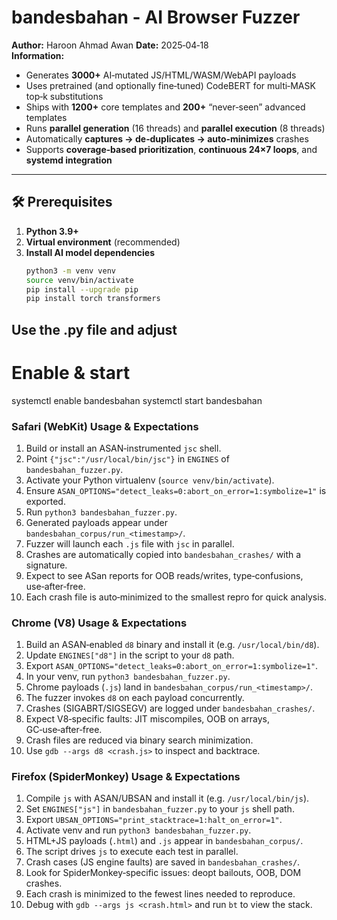 # bandesbahan - AI Browser Fuzzer 

**Author:** Haroon Ahmad Awan
**Date:** 2025‑04‑18  
**Information:**

- Generates **3000+** AI‑mutated JS/HTML/WASM/WebAPI payloads  
- Uses pretrained (and optionally fine‑tuned) CodeBERT for multi‑MASK top‑k substitutions  
- Ships with **1200+** core templates and **200+** “never‑seen” advanced templates  
- Runs **parallel generation** (16 threads) and **parallel execution** (8 threads)  
- Automatically **captures → de‑duplicates → auto‑minimizes** crashes  
- Supports **coverage‑based prioritization**, **continuous 24×7 loops**, and **systemd integration**  

---

## 🛠 Prerequisites

1. **Python 3.9+**  
2. **Virtual environment** (recommended)  
3. **Install AI model dependencies**  
   ```bash
   python3 -m venv venv
   source venv/bin/activate
   pip install --upgrade pip
   pip install torch transformers


## Use the .py file and adjust
# Enable & start
systemctl enable bandesbahan
systemctl start bandesbahan


### Safari (WebKit) Usage & Expectations
1. Build or install an ASAN‑instrumented `jsc` shell.  
2. Point `{"jsc":"/usr/local/bin/jsc"}` in `ENGINES` of `bandesbahan_fuzzer.py`.  
3. Activate your Python virtualenv (`source venv/bin/activate`).  
4. Ensure `ASAN_OPTIONS="detect_leaks=0:abort_on_error=1:symbolize=1"` is exported.  
5. Run `python3 bandesbahan_fuzzer.py`.  
6. Generated payloads appear under `bandesbahan_corpus/run_<timestamp>/`.  
7. Fuzzer will launch each `.js` file with `jsc` in parallel.  
8. Crashes are automatically copied into `bandesbahan_crashes/` with a signature.  
9. Expect to see ASan reports for OOB reads/writes, type‑confusions, use‑after‑free.  
10. Each crash file is auto‑minimized to the smallest repro for quick analysis.

### Chrome (V8) Usage & Expectations
1. Build an ASAN‑enabled `d8` binary and install it (e.g. `/usr/local/bin/d8`).  
2. Update `ENGINES["d8"]` in the script to your `d8` path.  
3. Export `ASAN_OPTIONS="detect_leaks=0:abort_on_error=1:symbolize=1"`.  
4. In your venv, run `python3 bandesbahan_fuzzer.py`.  
5. Chrome payloads (`.js`) land in `bandesbahan_corpus/run_<timestamp>/`.  
6. The fuzzer invokes `d8` on each payload concurrently.  
7. Crashes (SIGABRT/SIGSEGV) are logged under `bandesbahan_crashes/`.  
8. Expect V8‑specific faults: JIT miscompiles, OOB on arrays, GC‑use‑after‑free.  
9. Crash files are reduced via binary search minimization.  
10. Use `gdb --args d8 <crash.js>` to inspect and backtrace.

### Firefox (SpiderMonkey) Usage & Expectations
1. Compile `js` with ASAN/UBSAN and install it (e.g. `/usr/local/bin/js`).  
2. Set `ENGINES["js"]` in `bandesbahan_fuzzer.py` to your `js` shell path.  
3. Export `UBSAN_OPTIONS="print_stacktrace=1:halt_on_error=1"`.  
4. Activate venv and run `python3 bandesbahan_fuzzer.py`.  
5. HTML+JS payloads (`.html`) and `.js` appear in `bandesbahan_corpus/`.  
6. The script drives `js` to execute each test in parallel.  
7. Crash cases (JS engine faults) are saved in `bandesbahan_crashes/`.  
8. Look for SpiderMonkey‑specific issues: deopt bailouts, OOB, DOM crashes.  
9. Each crash is minimized to the fewest lines needed to reproduce.  
10. Debug with `gdb --args js <crash.html>` and run `bt` to view the stack.
